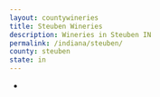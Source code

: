 ```yaml
---
layout: countywineries
title: Steuben Wineries
description: Wineries in Steuben IN
permalink: /indiana/steuben/
county: steuben
state: in
---
```

-
